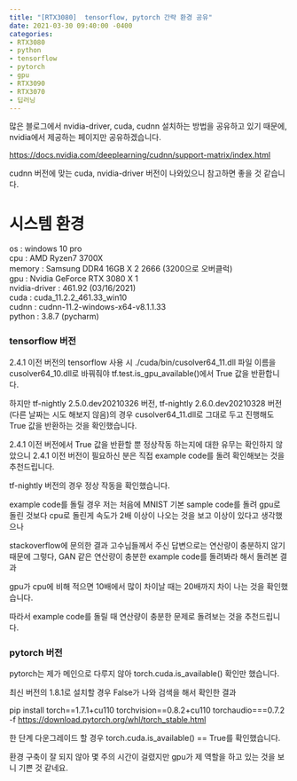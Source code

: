 ```yaml
---
title: "[RTX3080]  tensorflow, pytorch 간략 환경 공유"
date: 2021-03-30 09:40:00 -0400
categories: 
- RTX3080
- python
- tensorflow
- pytorch
- gpu
- RTX3090
- RTX3070
- 딥러닝
---
```


많은 블로그에서 nvidia-driver, cuda, cudnn 설치하는 방법을 공유하고 있기 때문에, nvidia에서 제공하는 페이지만 공유하겠습니다.

https://docs.nvidia.com/deeplearning/cudnn/support-matrix/index.html

cudnn 버전에 맞는 cuda, nvidia-driver 버전이 나와있으니 참고하면 좋을 것 같습니다.

# 시스템 환경
os : windows 10 pro  
cpu : AMD Ryzen7 3700X  
memory : Samsung DDR4 16GB X 2 2666 (3200으로 오버클럭)  
gpu : Nvidia GeForce RTX 3080 X 1  
nvidia-driver : 461.92 (03/16/2021)  
cuda : cuda_11.2.2_461.33_win10  
cudnn : cudnn-11.2-windows-x64-v8.1.1.33  
python : 3.8.7 (pycharm)  

### tensorflow 버전
2.4.1 이전 버전의 tensorflow 사용 시 ./cuda/bin/cusolver64_11.dll 파일 이름을 cusolver64_10.dll로 바꿔줘야 tf.test.is_gpu_available()에서 True 값을 반환합니다.  

하지만 tf-nightly 2.5.0.dev20210326 버전, tf-nightly 2.6.0.dev20210328 버전(다른 날짜는 시도 해보지 않음)의 경우 cusolver64_11.dll로 그대로 두고 진행해도 True 값을 반환하는 것을 확인했습니다.  

2.4.1 이전 버전에서 True 값을 반환할 뿐 정상작동 하는지에 대한 유무는 확인하지 않았으니 2.4.1 이전 버전이 필요하신 분은 직접 example code를 돌려 확인해보는 것을 추천드립니다.  

tf-nightly 버전의 경우 정상 작동을 확인했습니다.  


example code를 돌릴 경우 저는 처음에 MNIST 기본 sample code를 돌려 gpu로 돌린 것보다 cpu로 돌린게 속도가 2배 이상이 나오는 것을 보고 이상이 있다고 생각했으나  

stackoverflow에 문의한 결과 고수님들께서 주신 답변으로는 연산량이 충분하지 않기 때문에 그렇다, GAN 같은 연산량이 충분한 example code를 돌려봐라 해서 돌려본 결과  

gpu가 cpu에 비해 적으면 10배에서 많이 차이날 때는 20배까지 차이 나는 것을 확인했습니다.  


따라서 example code를 돌릴 때 연산량이 충분한 문제로 돌려보는 것을 추천드립니다.


### pytorch 버전
pytorch는 제가 메인으로 다루지 않아 torch.cuda.is_available() 확인만 했습니다.  

최신 버전의 1.8.1로 설치할 경우 False가 나와 검색을 해서 확인한 결과  

pip install torch==1.7.1+cu110 torchvision==0.8.2+cu110 torchaudio===0.7.2 -f https://download.pytorch.org/whl/torch_stable.html  

한 단계 다운그레이드 할 경우 torch.cuda.is_available() == True를 확인했습니다.  


환경 구축이 잘 되지 않아 몇 주의 시간이 걸렸지만 gpu가 제 역할을 하고 있는 것을 보니 기쁜 것 같네요.
